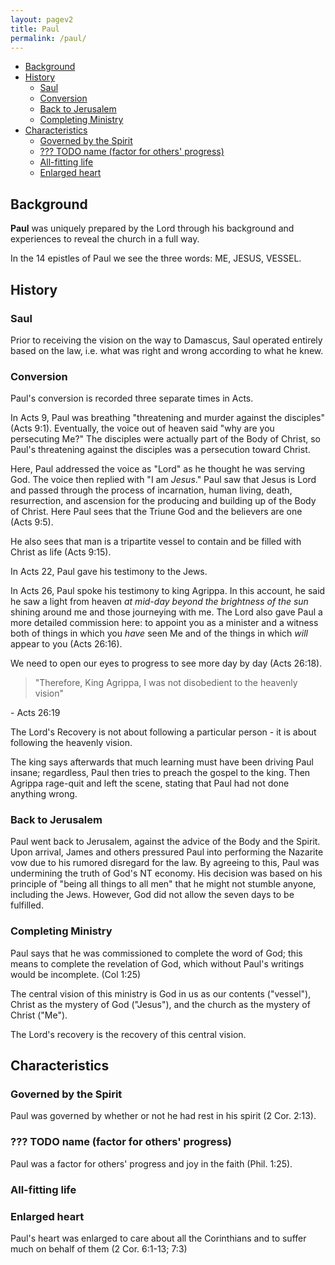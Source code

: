 ```yaml
---
layout: pagev2
title: Paul
permalink: /paul/
---
```

- [Background](#background)
- [History](#history)
  - [Saul](#saul)
  - [Conversion](#conversion)
  - [Back to Jerusalem](#back-to-jerusalem)
  - [Completing Ministry](#completing-ministry)
- [Characteristics](#characteristics)
  - [Governed by the Spirit](#governed-by-the-spirit)
  - [??? TODO name (factor for others' progress)](#-todo-name-factor-for-others-progress)
  - [All-fitting life](#all-fitting-life)
  - [Enlarged heart](#enlarged-heart)

## Background

**Paul** was uniquely prepared by the Lord through his background and experiences to reveal the church in a full way.

In the 14 epistles of Paul we see the three words: ME, JESUS, VESSEL.

## History

### Saul

Prior to receiving the vision on the way to Damascus, Saul operated entirely based on the law, i.e. what was right and wrong according to what he knew.

### Conversion

Paul's conversion is recorded three separate times in Acts. 

In Acts 9, Paul was breathing "threatening and murder against the disciples" (Acts 9:1). Eventually, the voice out of heaven said "why are you persecuting Me?" The disciples were actually part of the Body of Christ, so Paul's threatening against the disciples was a persecution toward Christ. 

Here, Paul addressed the voice as "Lord" as he thought he was serving God. The voice then replied with "I am *Jesus*." Paul saw that Jesus is Lord and passed through the process of incarnation, human living, death, resurrection, and ascension for the producing and building up of the Body of Christ. Here Paul sees that the Triune God and the believers are one (Acts 9:5).

He also sees that man is a tripartite vessel to contain and be filled with Christ as life (Acts 9:15).

In Acts 22, Paul gave his testimony to the Jews.

In Acts 26, Paul spoke his testimony to king Agrippa. In this account, he said he saw a light from heaven *at mid-day beyond the brightness of the sun* shining around me and those journeying with me. The Lord also gave Paul a more detailed commission here: to appoint you as a minister and a witness both of things in which you *have* seen Me and of the things in which  *will* appear to you (Acts 26:16).

We need to open our eyes to progress to see more day by day (Acts 26:18).

>"Therefore, King Agrippa, I was not disobedient to the heavenly vision"

\- Acts 26:19

The Lord's Recovery is not about following a particular person - it is about following the heavenly vision.

The king says afterwards that much learning must have been driving Paul insane; regardless, Paul then tries to preach the gospel to the king. Then Agrippa rage-quit and left the scene, stating that Paul had not done anything wrong.

### Back to Jerusalem

Paul went back to Jerusalem, against the advice of the Body and the Spirit. Upon arrival, James and others pressured Paul into performing the Nazarite vow due to his rumored disregard for the law. By agreeing to this, Paul was undermining the truth of God's NT economy. His decision was based on his principle of "being all things to all men" that he might not stumble anyone, including the Jews. However, God did not allow the seven days to be fulfilled.

### Completing Ministry

Paul says that he was commissioned to complete the word of God; this means to complete the revelation of God, which without Paul's writings would be incomplete. (Col 1:25)

The central vision of this ministry is God in us as our contents ("vessel"), Christ as the mystery of God ("Jesus"), and the church as the mystery of Christ ("Me").

The Lord's recovery is the recovery of this central vision.

## Characteristics

### Governed by the Spirit

Paul was governed by whether or not he had rest in his spirit (2 Cor. 2:13).

### ??? TODO name (factor for others' progress)

Paul was a factor for others' progress and joy in the faith (Phil. 1:25).

### All-fitting life

### Enlarged heart

Paul's heart was enlarged to care about all the Corinthians and to suffer much on behalf of them (2 Cor. 6:1-13; 7:3)